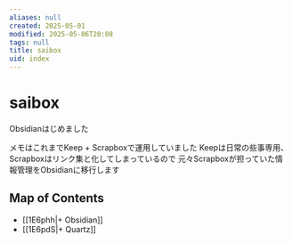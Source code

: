 ```yaml
---
aliases: null
created: 2025-05-01
modified: 2025-05-06T20:08
tags: null
title: saibox
uid: index
---
```


# saibox

Obsidianはじめました

メモはこれまでKeep + Scrapboxで運用していました
Keepは日常の些事専用、Scrapboxはリンク集と化してしまっているので
元々Scrapboxが担っていた情報管理をObsidianに移行します

## Map of Contents

- [[1E6phh|+ Obsidian]]
- [[1E6pdS|+ Quartz]]